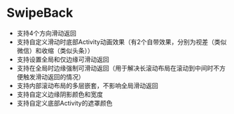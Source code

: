 # SwipeBack

- 支持4个方向滑动返回
- 支持自定义滑动时底部Activity动画效果（有2个自带效果，分别为视差（类似微信）和收缩（类似头条））
- 支持设置全局和仅边缘可滑动返回
- 支持在全局时边缘强制可滑动返回（用于解决长滚动布局在滚动到中间时不方便触发滑动返回的情况）
- 支持内部滚动布局的多层嵌套，不影响全局滑动返回
- 支持自定义边缘阴影颜色和宽度
- 支持自定义底部Activity的遮罩颜色
